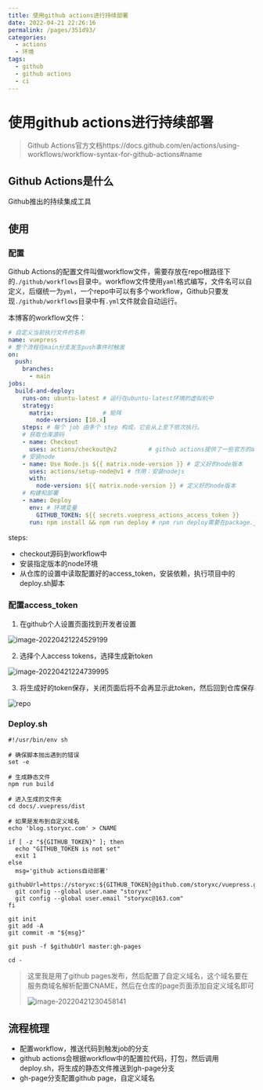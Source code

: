 ```yaml
---
title: 使用github actions进行持续部署
date: 2022-04-21 22:26:16
permalink: /pages/351d93/
categories:
  - actions
  - 环境
tags:
  - github
  - github actions
  - ci
---
```


# 使用github actions进行持续部署

> Github Actions官方文档https://docs.github.com/en/actions/using-workflows/workflow-syntax-for-github-actions#name



## Github Actions是什么

Github推出的持续集成工具



## 使用

### 配置

Github Actions的配置文件叫做workflow文件，需要存放在repo根路径下的`./github/workflows`目录中。workflow文件使用`yaml`格式编写，文件名可以自定义，后缀统一为`yml`，一个repo中可以有多个workflow，Github只要发现`./github/workflows`目录中有`.yml`文件就会自动运行。

本博客的workflow文件：

```yml
# 自定义当前执行文件的名称
name: vuepress
# 整个流程在main分支发生push事件时触发
on:
  push:
    branches:
      - main
jobs:
  build-and-deploy:
    runs-on: ubuntu-latest # 运行在ubuntu-latest环境的虚拟机中
    strategy:
      matrix:              # 矩阵
        node-version: [10.x]
    steps: # 每个 job 由多个 step 构成，它会从上至下依次执行。
    # 获取仓库源码
    - name: Checkout
      uses: actions/checkout@v2         # github actions提供了一些官方的action，例如checkout @v2是action的版本
    # 安装node
    - name: Use Node.js ${{ matrix.node-version }} # 定义好的node版本
      uses: actions/setup-node@v1 # 作用：安装nodejs
      with:
        node-version: ${{ matrix.node-version }} # 定义好的node版本
    # 构建和部署
    - name: Deploy
      env: # 环境变量
        GITHUB_TOKEN: ${{ secrets.vuepress_actions_access_token }}
      run: npm install && npm run deploy # npm run deploy需要在package.json中定义"deploy: bash deploy.sh"
```



steps:

- checkout源码到workflow中
- 安装指定版本的node环境
- 从仓库的设置中读取配置好的access_token，安装依赖，执行项目中的deploy.sh脚本



### 配置access_token

1. 在github个人设置页面找到开发者设置

![image-20220421224529199](http://io.storyxc.com/blog/image-20220421224529199.png)

2. 选择个人access tokens，选择生成新token

![image-20220421224739995](http://io.storyxc.com/blog/image-20220421224739995.png)

3. 将生成好的token保存，关闭页面后将不会再显示此token，然后回到仓库保存

![repo](http://io.storyxc.com/blog/image-20220421224939828.png)

### Deploy.sh

```shell
#!/usr/bin/env sh

# 确保脚本抛出遇到的错误
set -e

# 生成静态文件
npm run build

# 进入生成的文件夹
cd docs/.vuepress/dist

# 如果是发布到自定义域名
echo 'blog.storyxc.com' > CNAME

if [ -z "${GITHUB_TOKEN}" ]; then
  echo "GITHUB_TOKEN is not set"
  exit 1
else
  msg='github actions自动部署'
  githubUrl=https://storyxc:${GITHUB_TOKEN}@github.com/storyxc/vuepress.git
  git config --global user.name "storyxc"
  git config --global user.email "storyxc@163.com"
fi

git init
git add -A
git commit -m "${msg}"

git push -f $githubUrl master:gh-pages

cd -
```

> 这里我是用了github pages发布，然后配置了自定义域名，这个域名要在服务商域名解析配置CNAME，然后在仓库的page页面添加自定义域名即可
>
> ![image-20220421230458141](http://io.storyxc.com/blog/image-20220421230458141.png)



## 流程梳理

- 配置workflow，推送代码到触发job的分支
- github actions会根据workflow中的配置拉代码，打包，然后调用deploy.sh，将生成的静态文件推送到gh-page分支
- gh-page分支配置github page，自定义域名
